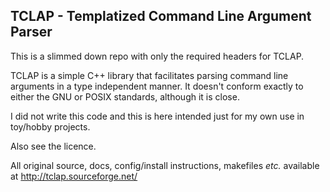 ## TCLAP - Templatized Command Line Argument Parser

This is a slimmed down repo with only the required headers for TCLAP.

TCLAP is a simple C++ library that facilitates parsing command line
arguments in a type independent manner.  It doesn't conform exactly
to either the GNU or POSIX standards, although it is close.

I did not write this code and this is here intended just for my own use in toy/hobby projects.

Also see the licence.

All original source, docs, config/install instructions, makefiles _etc._ available at http://tclap.sourceforge.net/